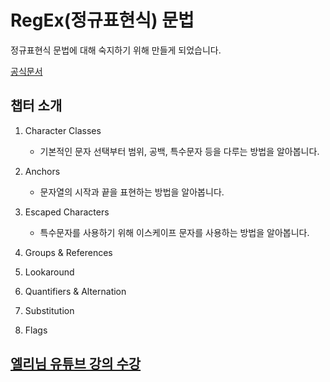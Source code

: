 # RegEx(정규표현식) 문법

정규표현식 문법에 대해 숙지하기 위해 만들게 되었습니다.

[공식문서](https://regexr.com/)

## 챕터 소개

1. Character Classes

   - 기본적인 문자 선택부터 범위, 공백, 특수문자 등을 다루는 방법을 알아봅니다.

2. Anchors

   - 문자열의 시작과 끝을 표현하는 방법을 알아봅니다.

3. Escaped Characters

   - 특수문자를 사용하기 위해 이스케이프 문자를 사용하는 방법을 알아봅니다.

4. Groups & References
5. Lookaround
6. Quantifiers & Alternation
7. Substitution
8. Flags

## [엘리님 유튜브 강의 수강](https://www.youtube.com/watch?v=t3M6toIflyQ)
